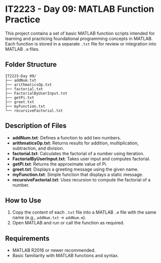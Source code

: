
# IT2223 - Day 09: MATLAB Function Practice

This project contains a set of basic MATLAB function scripts intended for learning and practicing foundational programming concepts in MATLAB. Each function is stored in a separate `.txt` file for review or integration into MATLAB `.m` files.

## Folder Structure

```
IT2223-Day 09/
├── addNum.txt
├── arithmaticsOp.txt
├── factorial.txt
├── FactorialByUserInput.txt
├── getPi.txt
├── greet.txt
├── myFunction.txt
└── recursiveFactorial.txt
```

## Description of Files

- **addNum.txt**: Defines a function to add two numbers.
- **arithmaticsOp.txt**: Returns results for addition, multiplication, subtraction, and division.
- **factorial.txt**: Calculates the factorial of a number using iteration.
- **FactorialByUserInput.txt**: Takes user input and computes factorial.
- **getPi.txt**: Returns the approximate value of Pi.
- **greet.txt**: Displays a greeting message using the given name.
- **myFunction.txt**: Simple function that displays a static message.
- **recursiveFactorial.txt**: Uses recursion to compute the factorial of a number.

## How to Use

1. Copy the content of each `.txt` file into a MATLAB `.m` file with the same name (e.g., `addNum.txt` → `addNum.m`).
2. Open MATLAB and run or call the function as required.

## Requirements

- MATLAB R2016 or newer recommended.
- Basic familiarity with MATLAB functions and syntax.
